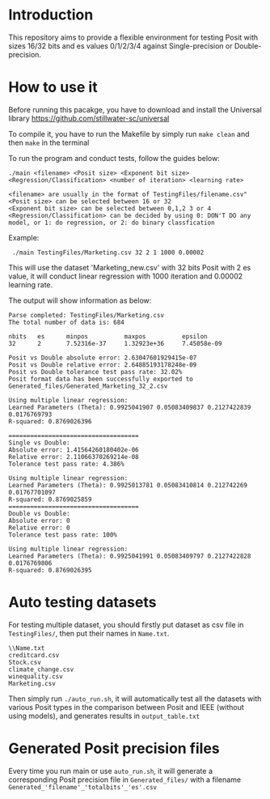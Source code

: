 # Introduction
This repository aims to provide a flexible environment for testing Posit with sizes 16/32 bits and es values 0/1/2/3/4 against Single-precision or Double-precision.

# How to use it
Before running this pacakge, you have to download and install the Universal library https://github.com/stillwater-sc/universal 

To compile it, you have to run the Makefile by simply run `make clean` and then `make` in the terminal

To run the program and conduct tests, follow the guides below:
```
./main <filename> <Posit size> <Exponent bit size> <Regression/Classification> <number of iteration> <learning rate>

<filename> are usually in the format of TestingFiles/filename.csv"
<Posit size> can be selected between 16 or 32
<Exponent bit size> can be selected between 0,1,2 3 or 4 
<Regression/Classification> can be decided by using 0: DON'T DO any model, or 1: do regression, or 2: do binary classfication
```

Example:
```
 ./main TestingFiles/Marketing.csv 32 2 1 1000 0.00002
```

This will use the dataset 'Marketing_new.csv' with 32 bits Posit with 2 es value, it will conduct linear regression with 1000 iteration and 0.00002 learning rate.

The output will show information as below:

```
Parse completed: TestingFiles/Marketing.csv
The total number of data is: 684

nbits   es      minpos          maxpos          epsilon 
32      2       7.52316e-37     1.32923e+36     7.45058e-09

Posit vs Double absolute error: 2.63047601929415e-07
Posit vs Double relative error: 2.64885193178248e-09
Posit vs Double tolerance test pass rate: 32.02%
Posit format data has been successfully exported to Generated_files/Generated_Marketing_32_2.csv

Using multiple linear regression: 
Learned Parameters (Theta): 0.9925041907 0.05083409837 0.2127422839 0.0176769793 
R-squared: 0.8769026396

====================================
Single vs Double: 
Absolute error: 1.41564260180402e-06
Relative error: 2.11066370269214e-08
Tolerance test pass rate: 4.386%

Using multiple linear regression: 
Learned Parameters (Theta): 0.9925013781 0.05083410814 0.212742269 0.01767701097 
R-squared: 0.8769025859
====================================
Double vs Double: 
Absolute error: 0
Relative error: 0
Tolerance test pass rate: 100%

Using multiple linear regression: 
Learned Parameters (Theta): 0.9925041991 0.05083409797 0.2127422828 0.0176769806 
R-squared: 0.8769026395
```



# Auto testing datasets
For testing multiple dataset, you should firstly put dataset as csv file in `TestingFiles/`, then put their names in `Name.txt`.
```
\\Name.txt
creditcard.csv
Stock.csv
climate_change.csv
winequality.csv
Marketing.csv

```
Then simply run `./auto_run.sh`, it will automatically test all the datasets with various Posit types in the comparison between Posit and IEEE (without using models), and generates results in `output_table.txt`


# Generated Posit precision files
Every time you run main or use `auto_run.sh`, it will generate a corresponding Posit precision file in `Generated_files/` with a filename `Generated_'filename'_'totalbits'_'es'.csv`